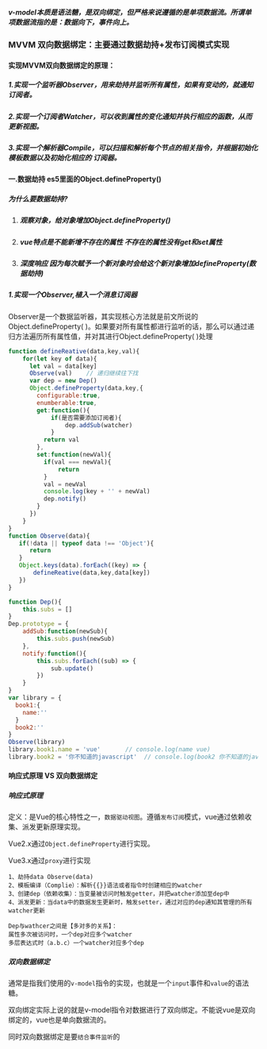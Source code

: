 ##### v-model本质是语法糖，是双向绑定，但严格来说遵循的是单项数据流。所谓单项数据流指的是：数据向下，事件向上。

### MVVM 双向数据绑定：主要通过数据劫持+发布订阅模式实现

#### 实现MVVM双向数据绑定的原理：

#####     1.实现一个监听器Observer，用来劫持并监听所有属性，如果有变动的，就通知订阅者。

#####     2.实现一个订阅者Watcher，可以收到属性的变化通知并执行相应的函数，从而更新视图。

#####     3.实现一个解析器Compile，可以扫描和解析每个节点的相关指令，并根据初始化模板数据以及初始化相应的      订阅器。

#### 一.数据劫持  es5里面的Object.defineProperty()

##### 为什么要数据劫持?

1. ##### 观察对象，给对象增加Object.defineProperty()

2. ##### vue特点是不能新增不存在的属性 不存在的属性没有get和set属性

3. ##### 深度响应 因为每次赋予一个新对象时会给这个新对象增加defineProperty(数据劫持)                                                                 

##### 1.实现一个Observer,植入一个消息订阅器

  Observer是一个数据监听器，其实现核心方法就是前文所说的Object.defineProperty( )。如果要对所有属性都进行监听的话，那么可以通过递归方法遍历所有属性值，并对其进行Object.defineProperty( )处理

```javascript
function defineReative(data,key,val){
    for(let key of data){
      let val = data[key]
      Observe(val)    // 递归继续往下找
      var dep = new Dep()
      Object.defineProperty(data,key,{
        configurable:true,
        enumberable:true,
        get:function(){
            if(是否需要添加订阅者){
                dep.addSub(watcher)
            }
          return val
        },
        set:function(newVal){
          if(val === newVal){
              return 
          }
          val = newVal
          console.log(key + '' + newVal)
          dep.notify()
        }
      })
    }
}
function Observe(data){
   if(!data || typeof data !== 'Object'){
      return
   }
   Object.keys(data).forEach((key) => {
       defineReative(data,key,data[key])
   })
}

function Dep(){
    this.subs = []
}
Dep.prototype = {
    addSub:function(newSub){
        this.subs.push(newSub)
    },
    notify:function(){
        this.subs.forEach((sub) => {
            sub.update()
        })
    }
}
var library = {
  book1:{
    name:''
  }
  book2:''
}
Observe(library)
library.book1.name = 'vue'       // console.log(name vue)
library.book2 = '你不知道的javascript'  // console.log(book2 你不知道的javascript)
```

#### 响应式原理 VS 双向数据绑定

##### 响应式原理

定义：是Vue的核心特性之一，`数据驱动视图`。遵循`发布订阅`模式，vue通过依赖收集、派发更新原理实现。

Vue2.x通过`Object.defineProperty`进行实现。

Vue3.x通过`proxy`进行实现 

```
1、劫持data Observe(data)
2、模板编译（Complie）：解析{{}}语法或者指令时创建相应的watcher
3、创建dep（依赖收集）：当变量被访问时触发getter，并把watcher添加至dep中
4、派发更新：当data中的数据发生更新时，触发setter，通过对应的dep通知其管理的所有watcher更新

Dep与wathcer之间是【多对多的关系】：
属性多次被访问时，一个dep对应多个watcher
多层表达式时（a.b.c）一个watcher对应多个dep
```



##### 双向数据绑定

通常是指我们使用的`v-model`指令的实现，也就是一个`input`事件和`value`的语法糖。

双向绑定实际上说的就是v-model指令对数据进行了双向绑定。不能说vue是双向绑定的，vue也是单向数据流的。

同时双向数据绑定是要`结合事件监听`的   
